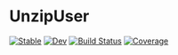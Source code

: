 # UnzipUser

[![Stable](https://img.shields.io/badge/docs-stable-blue.svg)](https://LilithHafner.github.io/UnzipUser.jl/stable)
[![Dev](https://img.shields.io/badge/docs-dev-blue.svg)](https://LilithHafner.github.io/UnzipUser.jl/dev)
[![Build Status](https://github.com/LilithHafner/UnzipUser.jl/workflows/CI/badge.svg)](https://github.com/LilithHafner/UnzipUser.jl/actions)
[![Coverage](https://codecov.io/gh/LilithHafner/UnzipUser.jl/branch/main/graph/badge.svg)](https://codecov.io/gh/LilithHafner/UnzipUser.jl)
